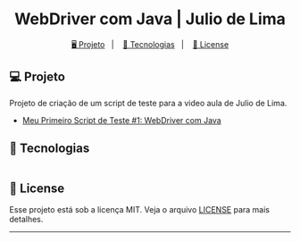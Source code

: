 <h1 align="center">
  WebDriver com Java | Julio de Lima
</h1>

<p align="center">
  
</p>

<p align="center">
  <a href="#-projeto">🖥️ Projeto</a>&nbsp;&nbsp;&nbsp;|&nbsp;&nbsp;&nbsp;
  <a href="#-tecnologias">🚀 Tecnologias</a>&nbsp;&nbsp;&nbsp;|&nbsp;&nbsp;&nbsp;
  <a href="#-license">📝 License</a>
</p>

## 💻 Projeto

Projeto de criação de um script de teste para a video aula de Julio de Lima.

- [Meu Primeiro Script de Teste #1: WebDriver com Java](https://www.youtube.com/watch?v=lELENTQ-PWc&ab_channel=JuliodeLima)

## 🚀 Tecnologias

<p align="center">
  <img src="">
</p>

## 📝 License

Esse projeto está sob a licença MIT. Veja o arquivo [LICENSE](LICENSE) para mais detalhes.

---
